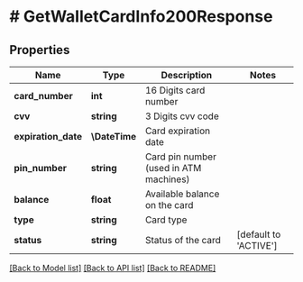 # # GetWalletCardInfo200Response

## Properties

Name | Type | Description | Notes
------------ | ------------- | ------------- | -------------
**card_number** | **int** | 16 Digits card number |
**cvv** | **string** | 3 Digits cvv code |
**expiration_date** | **\DateTime** | Card expiration date |
**pin_number** | **string** | Card pin number (used in ATM machines) |
**balance** | **float** | Available balance on the card |
**type** | **string** | Card type |
**status** | **string** | Status of the card | [default to 'ACTIVE']

[[Back to Model list]](../../README.md#models) [[Back to API list]](../../README.md#endpoints) [[Back to README]](../../README.md)
